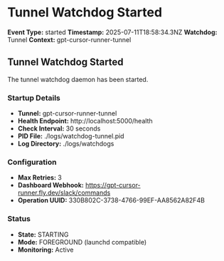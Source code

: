 # Tunnel Watchdog Started

**Event Type:** started
**Timestamp:** 2025-07-11T18:58:34.3NZ
**Watchdog:** Tunnel
**Context:** gpt-cursor-runner-tunnel


## Tunnel Watchdog Started

The tunnel watchdog daemon has been started.

### Startup Details
- **Tunnel:** gpt-cursor-runner-tunnel
- **Health Endpoint:** http://localhost:5000/health
- **Check Interval:** 30 seconds
- **PID File:** ./logs/watchdog-tunnel.pid
- **Log Directory:** ./logs/watchdogs

### Configuration
- **Max Retries:** 3
- **Dashboard Webhook:** https://gpt-cursor-runner.fly.dev/slack/commands
- **Operation UUID:** 330B802C-3738-4766-99EF-AA8562A82F4B

### Status
- **State:** STARTING
- **Mode:** FOREGROUND (launchd compatible)
- **Monitoring:** Active


